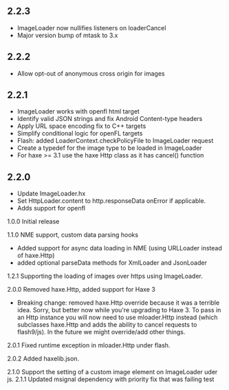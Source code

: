 ## 2.2.3

- ImageLoader now nullifies listeners on loaderCancel
- Major version bump of mtask to 3.x

## 2.2.2

- Allow opt-out of anonymous cross origin for images

## 2.2.1

- ImageLoader works with openfl html target
- Identify valid JSON strings and fix Android Content-type headers
- Apply URL space encoding fix to C++ targets
- Simplify conditional logic for openFL targets
- Flash: added LoaderContext.checkPolicyFile to ImageLoader request
- Create a typedef for the image type to be loaded in ImageLoader
- For haxe >= 3.1 use the haxe Http class as it has cancel() function

## 2.2.0

- Update ImageLoader.hx
- Set HttpLoader.content to http.responseData onError if applicable.
- Adds support for openfl

1.0.0 Initial release

1.1.0 NME support, custom data parsing hooks
* Added support for async data loading in NME (using URLLoader instead of 
  haxe.Http)
* added optional parseData methods for XmlLoader and JsonLoader

1.2.1 Supporting the loading of images over https using ImageLoader.

2.0.0 Removed haxe.Http, added support for Haxe 3
* Breaking change: removed haxe.Http override because it was a terrible idea. 
  Sorry, but better now while you're upgrading to Haxe 3. To pass in an Http 
  instance you will now need to use mloader.Http instead (which subclasses 
  haxe.Http and adds the ability to cancel requests to flash9/js). In the 
  future we might override/add other things.

2.0.1 Fixed runtime exception in mloader.Http under flash.

2.0.2 Added haxelib.json.

2.1.0 Support the setting of a custom image element on ImageLoader uder js.
2.1.1 Updated msignal dependency with priority fix that was failing test
